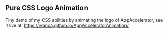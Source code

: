 ## Pure CSS Logo Animation
Tiny demo of my CSS abilities by animating the logo of AppAccelerator, see it live at: https://ivanca.github.io/AppAcceleratorAnimation/
